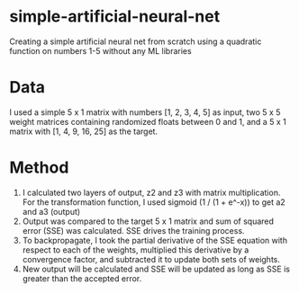 # simple-artificial-neural-net
 Creating a simple artificial neural net from scratch using a quadratic function on numbers 1-5 without any ML libraries

# Data
I used a simple 5 x 1 matrix with numbers [1, 2, 3, 4, 5] as input, two 5 x 5 weight matrices containing randomized floats between 0 and 1, and a 5 x 1 matrix with [1, 4, 9, 16, 25] as the target.

# Method
1) I calculated two layers of output, z2 and z3 with matrix multiplication. For the transformation function, I used sigmoid (1 / (1 + e^-x)) to get a2 and a3 (output)
2) Output was compared to the target 5 x 1 matrix and sum of squared error (SSE) was calculated. SSE drives the training process.
3) To backpropagate, I took the partial derivative of the SSE equation with respect to each of the weights, multiplied this derivative by a convergence factor, and subtracted it to update both sets of weights. 
4) New output will be calculated and SSE will be updated as long as SSE is greater than the accepted error.
